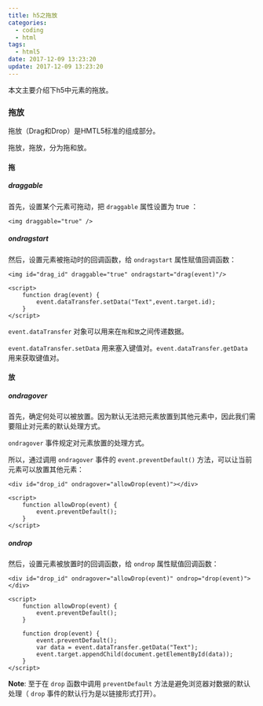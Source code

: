```yaml
---
title: h5之拖放
categories:
  - coding
  - html
tags:
  - html5
date: 2017-12-09 13:23:20
update: 2017-12-09 13:23:20
---
```


本文主要介绍下h5中元素的拖放。

### 拖放
拖放（Drag和Drop）是HMTL5标准的组成部分。

拖放，拖放，分为拖和放。

#### 拖

##### draggable

首先，设置某个元素可拖动，把 `draggable` 属性设置为 true ：
```
<img draggable="true" />
```
<!-- more -->

##### ondragstart

然后，设置元素被拖动时的回调函数，给 `ondragstart` 属性赋值回调函数：

```
<img id="drag_id" draggable="true" ondragstart="drag(event)"/>

<script>
    function drag(event) {
        event.dataTransfer.setData("Text",event.target.id);
    }
</script>
```

`event.dataTransfer` 对象可以用来在`拖`和`放`之间传递数据。

`event.dataTransfer.setData` 用来塞入键值对。`event.dataTransfer.getData` 用来获取键值对。

#### 放

##### ondragover

首先，确定何处可以被放置。因为默认无法把元素放置到其他元素中，因此我们需要阻止对元素的默认处理方式。

`ondragover` 事件规定对元素放置的处理方式。

所以，通过调用 `ondragover` 事件的 `event.preventDefault()` 方法，可以让当前元素可以放置其他元素：

```
<div id="drop_id" ondragover="allowDrop(event)"></div>

<script>
    function allowDrop(event) {
        event.preventDefault();
    }
</script>
```

##### ondrop

然后，设置元素被放置时的回调函数，给 `ondrop` 属性赋值回调函数：

```
<div id="drop_id" ondragover="allowDrop(event)" ondrop="drop(event)"></div>

<script>
    function allowDrop(event) {
        event.preventDefault();
    }

    function drop(event) {
        event.preventDefault();
        var data = event.dataTransfer.getData("Text");
        event.target.appendChild(document.getElementById(data));
    }
</script>
```

**Note**: 至于在 `drop` 函数中调用 `preventDefault` 方法是避免浏览器对数据的默认处理（ `drop` 事件的默认行为是以链接形式打开）。
